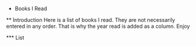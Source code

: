 * Books I Read

** Introduction
Here is a list of books I read. They are not necessarily entered in any order.
That is why the year read is added as a column. Enjoy

*** List
